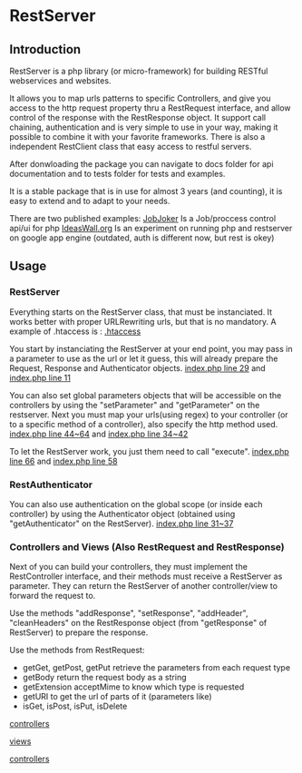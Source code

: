# RestServer

## Introduction

RestServer is a php library (or micro-framework) for building RESTful webservices and websites.

It allows you to map urls patterns to specific Controllers, and give you access to the http request property thru a RestRequest interface, and allow control of the response with the RestResponse object. It support call chaining, authentication and is very simple to use in your way, making it possible to combine it with your favorite frameworks. There is also a independent RestClient class that easy access to restful servers.

After donwloading the package you can navigate to docs folder for api documentation and to tests folder for tests and examples.

It is a stable package that is in use for almost 3 years (and counting), it is easy to extend and to adapt to your needs.

There are two published examples: 
[JobJoker](http://github.com/diogok/JobJoker) Is a Job/proccess control api/ui for php
[IdeasWall.org](http://github.com/diogok/ideaswallorg) Is an experiment on running php and restserver on google app engine (outdated, auth is different now, but rest is okey)

## Usage

### RestServer

Everything starts on the RestServer class, that must be instanciated. It works better with proper URLRewriting urls, but that is no mandatory. A example of .htaccess is :
[.htaccess](http://github.com/diogok/JobJoker/blob/master/.htaccess)

You start by instanciating the RestServer at your end point, you may pass in a parameter to use as the url or let it guess, this will already prepare the Request, Response and Authenticator objects.
[index.php line 29](http://github.com/diogok/JobJoker/blob/master/index.php#L28)
and
[index.php line 11](http://github.com/diogok/ideaswallorg/blob/master/war/index.php#L11)

You can also set global parameters objects that will be accessible on the controllers by using the "setParameter" and "getParameter" on the restserver. Next you must map your urls(using regex) to your controller (or to a specific method of a controller), also specify the http method used.
[index.php line 44~64](http://github.com/diogok/JobJoker/blob/master/index.php#L44-64)
and
[index.php line 34~42](http://github.com/diogok/ideaswallorg/blob/master/war/index.php#L34-42)

To let the RestServer work, you just them need to call "execute".
[index.php line 66](http://github.com/diogok/JobJoker/blob/master/index.php#L66)
and
[index.php line 58](http://github.com/diogok/ideaswallorg/blob/master/war/index.php#L58)

### RestAuthenticator

You can also use authentication on the global scope (or inside each controller) by using the Authenticator object (obtained using "getAuthenticator" on the RestServer).
[index.php line 31~37](http://github.com/diogok/JobJoker/blob/master/index.php#L31-37)

### Controllers and Views (Also RestRequest and RestResponse)

Next of you can build your controllers, they must implement the RestController interface, and their methods must receive a RestServer as parameter. They can return the RestServer of another controller/view to forward the request to. 

Use the methods "addResponse", "setResponse", "addHeader", "cleanHeaders" on the RestResponse object (from "getResponse" of RestServer) to prepare the response.

Use the methods from RestRequest:
- getGet, getPost, getPut retrieve the parameters from each request type
- getBody return the request body as a string
- getExtension acceptMime to know which type is requested
- getURI to get the url of parts of it (parameters like)
- isGet, isPost, isPut, isDelete 

[controllers](http://github.com/diogok/JobJoker/tree/master/controllers/)

[views](http://github.com/diogok/JobJoker/tree/master/views/)

[controllers](http://github.com/diogok/ideaswallorg/tree/master/war/controller/)

